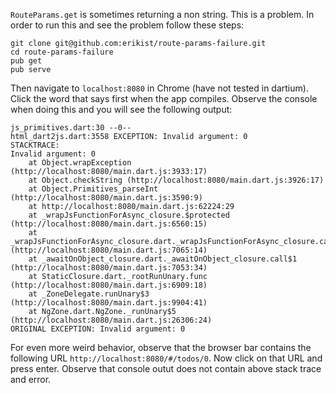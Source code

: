 `RouteParams.get` is sometimes returning a non string. This is a problem. In order to run this and see the problem follow these steps:

```
git clone git@github.com:erikist/route-params-failure.git
cd route-params-failure
pub get
pub serve
```

Then navigate to `localhost:8080` in Chrome (have not tested in dartium). Click the word that says first when the app compiles. Observe the console when doing this and you will see the following output:
```
js_primitives.dart:30 --0--
html_dart2js.dart:3558 EXCEPTION: Invalid argument: 0
STACKTRACE: 
Invalid argument: 0
    at Object.wrapException (http://localhost:8080/main.dart.js:3933:17)
    at Object.checkString (http://localhost:8080/main.dart.js:3926:17)
    at Object.Primitives_parseInt (http://localhost:8080/main.dart.js:3590:9)
    at http://localhost:8080/main.dart.js:62224:29
    at _wrapJsFunctionForAsync_closure.$protected (http://localhost:8080/main.dart.js:6560:15)
    at _wrapJsFunctionForAsync_closure.dart._wrapJsFunctionForAsync_closure.call$2 (http://localhost:8080/main.dart.js:7065:14)
    at _awaitOnObject_closure.dart._awaitOnObject_closure.call$1 (http://localhost:8080/main.dart.js:7053:34)
    at StaticClosure.dart._rootRunUnary.func (http://localhost:8080/main.dart.js:6909:18)
    at _ZoneDelegate.runUnary$3 (http://localhost:8080/main.dart.js:9904:41)
    at NgZone.dart.NgZone._runUnary$5 (http://localhost:8080/main.dart.js:26306:24)
ORIGINAL EXCEPTION: Invalid argument: 0
```

For even more weird behavior, observe that the browser bar contains the following URL `http://localhost:8080/#/todos/0`. Now click on that URL and press enter. Observe that console outut does not contain above stack trace and error. 
